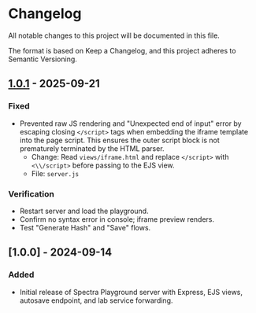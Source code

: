 # Changelog

All notable changes to this project will be documented in this file.

The format is based on Keep a Changelog, and this project adheres to Semantic Versioning.

## [1.0.1] - 2025-09-21
### Fixed
- Prevented raw JS rendering and "Unexpected end of input" error by escaping closing `</script>` tags when embedding the iframe template into the page script. This ensures the outer script block is not prematurely terminated by the HTML parser.
  - Change: Read `views/iframe.html` and replace `</script>` with `<\\/script>` before passing to the EJS view.
  - File: `server.js`

### Verification
- Restart server and load the playground.
- Confirm no syntax error in console; iframe preview renders.
- Test "Generate Hash" and "Save" flows.

## [1.0.0] - 2024-09-14
### Added
- Initial release of Spectra Playground server with Express, EJS views, autosave endpoint, and lab service forwarding.

[1.0.1]: https://example.com/compare/v1.0.0...v1.0.1
